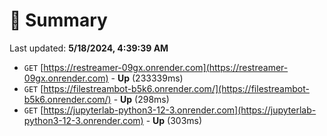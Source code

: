 # 📖 Summary
Last updated: **5/18/2024, 4:39:39 AM**

- `GET` [https://restreamer-09gx.onrender.com](https://restreamer-09gx.onrender.com) - **Up** (233339ms)
- `GET` [https://filestreambot-b5k6.onrender.com/](https://filestreambot-b5k6.onrender.com/) - **Up** (298ms)
- `GET` [https://jupyterlab-python3-12-3.onrender.com](https://jupyterlab-python3-12-3.onrender.com) - **Up** (303ms)
